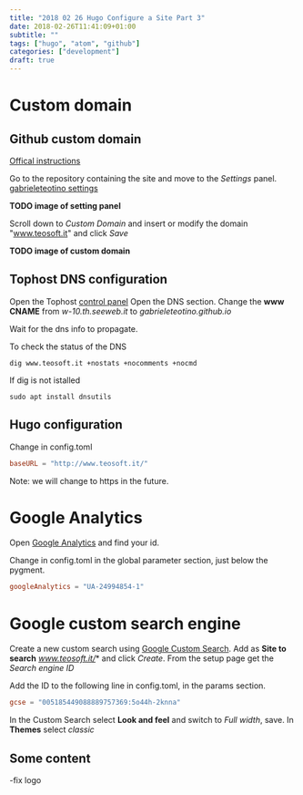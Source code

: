 ```yaml
---
title: "2018 02 26 Hugo Configure a Site Part 3"
date: 2018-02-26T11:41:09+01:00
subtitle: ""
tags: ["hugo", "atom", "github"]
categories: ["development"]
draft: true
---
```


# Custom domain
## Github custom domain
[Offical instructions](https://help.github.com/articles/adding-or-removing-a-custom-domain-for-your-github-pages-site/)

Go to the repository containing the site and move to the *Settings* panel.
[gabrieleteotino settings](https://github.com/gabrieleteotino/gabrieleteotino.github.io/settings)

**TODO image of setting panel**

Scroll down to *Custom Domain* and insert or modify the domain "www.teosoft.it" and click *Save*

**TODO image of custom domain**

## Tophost DNS configuration
Open the Tophost [control panel](https://cp.tophost.it/)
Open the DNS section.
Change the **www** **CNAME** from *w-10.th.seeweb.it* to *gabrieleteotino.github.io*

Wait for the dns info to propagate.

To check the status of the DNS
```shell
dig www.teosoft.it +nostats +nocomments +nocmd
```

If dig is not istalled
```shell
sudo apt install dnsutils
```

## Hugo configuration
Change in config.toml
```toml
baseURL = "http://www.teosoft.it/"
```

Note: we will change to https in the future.

# Google Analytics
Open [Google Analytics](https://analytics.google.com) and find your id.

Change in config.toml in the global parameter section, just below the pygment.
```toml
googleAnalytics = "UA-24994854-1"
```

# Google custom search engine
Create a new custom search using [Google Custom Search](https://cse.google.com/).
Add as **Site to search** *www.teosoft.it/** and click *Create*.
From the setup page get the *Search engine ID*

Add the ID to the following line in config.toml, in the params section.
```toml
gcse = "005185449088889757369:5o44h-2knna"
```

In the Custom Search select **Look and feel** and switch to *Full width*, save.
In **Themes** select *classic*

## Some content
-fix logo
